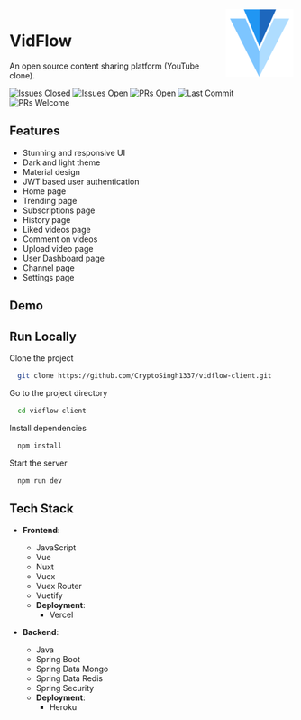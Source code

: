 <img src="/static/v.png" align="right" />

# VidFlow

An open source content sharing platform (YouTube clone).

[![Issues Closed](https://img.shields.io/github/issues-closed/CryptoSingh1337/vidflow-client?color=red)](https://github.com/CryptoSingh1337/vidflow-client/issues?q=is%3Aissue+is%3Aclosed)
[![Issues Open](https://img.shields.io/github/issues/CryptoSingh1337/vidflow-client?color=green)](https://github.com/CryptoSingh1337/vidflow-client/issues)
[![PRs Open](https://img.shields.io/github/issues-pr/CryptoSingh1337/vidflow-client)](https://github.com/CryptoSingh1337/vidflow-client/pulls)
![Last Commit](https://img.shields.io/github/last-commit/CryptoSingh1337/vidflow-client?color=informational)
![PRs Welcome](https://img.shields.io/badge/prs-welcome-ff69b4)

## Features

- Stunning and responsive UI
- Dark and light theme
- Material design
- JWT based user authentication
- Home page
- Trending page
- Subscriptions page
- History page
- Liked videos page
- Comment on videos
- Upload video page
- User Dashboard page
- Channel page
- Settings page

## Demo

## Run Locally

Clone the project

```bash
  git clone https://github.com/CryptoSingh1337/vidflow-client.git
```

Go to the project directory

```bash
  cd vidflow-client
```

Install dependencies

```bash
  npm install
```

Start the server

```bash
  npm run dev
```

## Tech Stack

- **Frontend**:

  - JavaScript
  - Vue
  - Nuxt
  - Vuex
  - Vuex Router
  - Vuetify
  - **Deployment**:
    - Vercel

- **Backend**:
  - Java
  - Spring Boot
  - Spring Data Mongo
  - Spring Data Redis
  - Spring Security
  - **Deployment**:
    - Heroku

